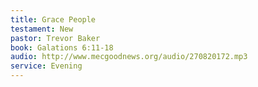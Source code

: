 ```yaml
---
title: Grace People
testament: New
pastor: Trevor Baker
book: Galations 6:11-18
audio: http://www.mecgoodnews.org/audio/270820172.mp3
service: Evening
---
```

